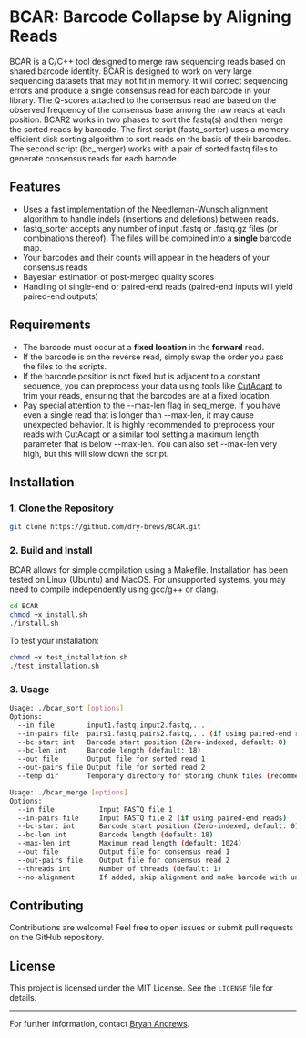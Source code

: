 # BCAR: Barcode Collapse by Aligning Reads

BCAR is a C/C++ tool designed to merge raw sequencing reads based on shared barcode identity.
BCAR is designed to work on very large sequencing datasets that may not fit in memory.
It will correct sequencing errors and produce a single consensus read for each barcode in your library.
The Q-scores attached to the consensus read are based on the observed frequency of the consensus base among the raw reads at each position.
BCAR2 works in two phases to sort the fastq(s) and then merge the sorted reads by barcode.
The first script (fastq_sorter) uses a memory-efficient disk sorting algorithm to sort reads on the basis of their barcodes.
The second script (bc_merger) works with a pair of sorted fastq files to generate consensus reads for each barcode. 

## Features
- Uses a fast implementation of the Needleman-Wunsch alignment algorithm to handle indels (insertions and deletions) between reads.
- fastq_sorter accepts any number of input .fastq or .fastq.gz files (or combinations thereof). The files will be combined into a **single** barcode map.
- Your barcodes and their counts will appear in the headers of your consensus reads
- Bayesian estimation of post-merged quality scores
- Handling of single-end or paired-end reads (paired-end inputs will yield paired-end outputs)

## Requirements
- The barcode must occur at a **fixed location** in the **forward** read.
- If the barcode is on the reverse read, simply swap the order you pass the files to the scripts. 
- If the barcode position is not fixed but is adjacent to a constant sequence, you can preprocess your data using tools like [CutAdapt](https://cutadapt.readthedocs.io/) to trim your reads, ensuring that the barcodes are at a fixed location.
- Pay special attention to the --max-len flag in seq_merge. If you have even a single read that is longer than --max-len, it may cause unexpected behavior. It is highly recommended to preprocess your reads with CutAdapt or a similar tool setting a maximum length parameter that is below --max-len. You can also set --max-len very high, but this will slow down the script.

## Installation

### 1. Clone the Repository
```bash
git clone https://github.com/dry-brews/BCAR.git

```

### 2. Build and Install
BCAR allows for simple compilation using a Makefile. Installation has been tested on Linux (Ubuntu) and MacOS. For unsupported systems, you may need to compile independently using gcc/g++ or clang.
```bash
cd BCAR
chmod +x install.sh
./install.sh
```

To test your installation:
```bash
chmod +x test_installation.sh
./test_installation.sh
```

### 3. Usage
```bash
Usage: ./bcar_sort [options]
Options:
  --in file        input1.fastq,input2.fastq,...
  --in-pairs file  pairs1.fastq,pairs2.fastq,... (if using paired-end reads)
  --bc-start int   Barcode start position (Zero-indexed, default: 0)
  --bc-len int     Barcode length (default: 18)
  --out file       Output file for sorted read 1
  --out-pairs file Output file for sorted read 2
  --temp dir       Temporary directory for storing chunk files (recommend .)

Usage: ./bcar_merge [options]
Options:
  --in file           Input FASTQ file 1
  --in-pairs file     Input FASTQ file 2 (if using paired-end reads)
  --bc-start int      Barcode start position (Zero-indexed, default: 0)
  --bc-len int        Barcode length (default: 18)
  --max-len int       Maximum read length (default: 1024)
  --out file          Output file for consensus read 1
  --out-pairs file    Output file for consensus read 2
  --threads int       Number of threads (default: 1)
  --no-alignment      If added, skip alignment and make barcode with unaligned consensus 
```

## Contributing
Contributions are welcome! Feel free to open issues or submit pull requests on the GitHub repository.

## License
This project is licensed under the MIT License. See the `LICENSE` file for details.

---

For further information, contact [Bryan Andrews](mailto:andrewsb@uchicago.edu).


